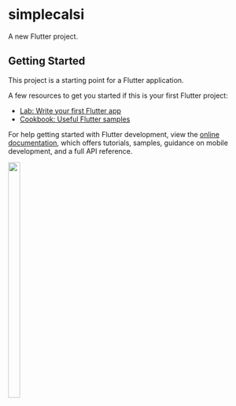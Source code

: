 # simplecalsi

A new Flutter project.

## Getting Started

This project is a starting point for a Flutter application.

A few resources to get you started if this is your first Flutter project:

- [Lab: Write your first Flutter app](https://docs.flutter.dev/get-started/codelab)
- [Cookbook: Useful Flutter samples](https://docs.flutter.dev/cookbook)

For help getting started with Flutter development, view the
[online documentation](https://docs.flutter.dev/), which offers tutorials,
samples, guidance on mobile development, and a full API reference.



<p float="center">

<img src="https://user-images.githubusercontent.com/116253924/215272166-712ac130-76d6-4563-8ecf-91277412fce2.png" width=22% height=35%>
 

</p>
